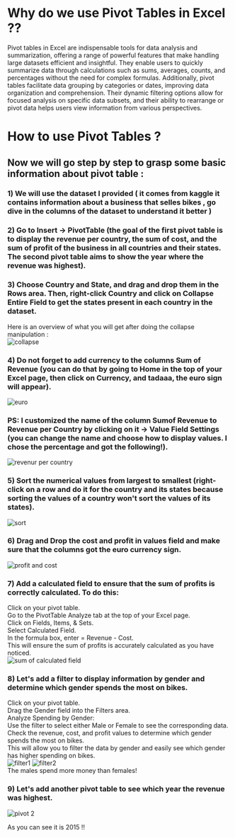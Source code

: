 # Why do we use Pivot Tables in Excel ??

Pivot tables in Excel are indispensable tools for data analysis and summarization, offering a range of powerful features that make handling large datasets efficient and insightful. They enable users to quickly summarize data through calculations such as sums, averages, counts, and percentages without the need for complex formulas. Additionally, pivot tables facilitate data grouping by categories or dates, improving data organization and comprehension. Their dynamic filtering options allow for focused analysis on specific data subsets, and their ability to rearrange or pivot data helps users view information from various perspectives.
# How to use Pivot Tables ?
## Now we will go step by step to grasp some basic information about pivot table :
### 1) We will use the dataset I provided ( it comes from kaggle it contains information about a business that selles bikes , go dive in the columns of the dataset to understand it better )
### 2) Go to Insert -> PivotTable (the goal of the first pivot table is to display the revenue per country, the sum of cost, and the sum of profit of the business in all countries and their states. The second pivot table aims to show the year where the revenue was highest).
### 3) Choose Country and State, and drag and drop them in the Rows area. Then, right-click Country and click on Collapse Entire Field to get the states present in each country in the dataset.
Here is an overview of what you will get after doing the collapse manipulation :<br>
![collapse](https://github.com/user-attachments/assets/2a1988c0-7be2-4ca4-af38-4a4b80fb6257)
### 4) Do not forget to add currency to the columns  Sum of Revenue (you can do that by going to Home in the top of your Excel page, then click on Currency, and tadaaa, the euro sign will appear).
![euro](https://github.com/user-attachments/assets/bbb33c9f-ef69-4691-a165-694578f3c3cf)
### PS: I customized the name of the column Sumof Revenue to Revenue per Country by clicking on it -> Value Field Settings (you can change the name and choose how to display values. I chose the percentage and got the following!).
![revenur per country](https://github.com/user-attachments/assets/9ab44412-2d41-4a18-a43e-1d2a6f857c77)
### 5) Sort the numerical values from largest to smallest (right-click on a row and do it for the country and its states because sorting the values of a country won't sort the values of its states).
![sort](https://github.com/user-attachments/assets/b7b6cfda-80cd-4859-aa40-d2a85d527c12)
### 6) Drag and Drop the cost and profit in values field and make sure that the columns got the euro currency sign.
![profit and cost](https://github.com/user-attachments/assets/09cfa69d-d836-4e71-9b66-8fa068dc27c9)
### 7) Add a calculated field to ensure that the sum of profits is correctly calculated. To do this:<br>
Click on your pivot table.<br>
Go to the PivotTable Analyze tab at the top of your Excel page.<br>
Click on Fields, Items, & Sets.<br>
Select Calculated Field.<br>
In the formula box, enter = Revenue - Cost.<br>
This will ensure the sum of profits is accurately calculated as you have noticed.<br>
![sum of calculated field](https://github.com/user-attachments/assets/1486157e-5444-4f98-9cec-4acb23f5cc74)
### 8) Let's add a filter to display information by gender and determine which gender spends the most on bikes.<br>
Click on your pivot table.<br>
Drag the Gender field into the Filters area.<br>
Analyze Spending by Gender:<br>
Use the filter to select either Male or Female to see the corresponding data.<br>
Check the revenue, cost, and profit values to determine which gender spends the most on bikes.<br>
This will allow you to filter the data by gender and easily see which gender has higher spending on bikes.<br>
![filter1](https://github.com/user-attachments/assets/2f70debb-61ef-403b-886f-62e2a8cef493)
![filter2](https://github.com/user-attachments/assets/57b8ee7b-af09-40f5-b1bf-cc088edbe85f) 
<br>
The males spend more money than females!
### 9) Let's add another pivot table to see which year the revenue was highest.
![pivot 2](https://github.com/user-attachments/assets/f285501a-488d-4b70-b7e5-69ee33d76424)

As you can see it is 2015 !!
